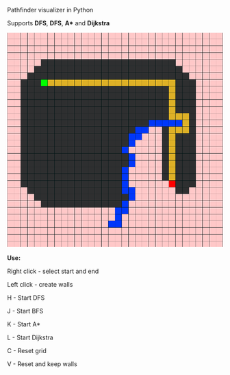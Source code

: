Pathfinder visualizer in Python

Supports <b>DFS</b>, <b>DFS</b>, <b>A*</b> and <b>Dijkstra</b>

![Demo Image](https://github.com/andrazvrecko/pathFinder/blob/master/demoImg.png)

<b>Use:</b>

  Right click - select start and end
  
  Left click - create walls
  
  H - Start DFS
  
  J - Start BFS
  
  K - Start A*
  
  L - Start Dijkstra
  
  C - Reset grid
  
  V - Reset and keep walls
